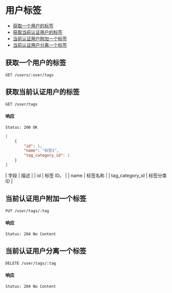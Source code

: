 # 用户标签

- [获取一个用户的标签](#获取一个用户的标签)
- [获取当前认证用户的标签](#获取当前认证用户的标签)
- [当前认证用户附加一个标签](#当前认证用户附加一个标签)
- [当前认证用户分离一个标签](#当前认证用户分离一个标签)

## 获取一个用户的标签

```
GET /users/:user/tags
```

## 获取当前认证用户的标签

```
GET /user/tags
```

#### 响应

```
Status: 200 OK
```
```json
[
    {
        "id": 1,
        "name": "标签1",
        "tag_category_id": 1
    }
]
```

| 字段 | 描述 |
| id | 标签 ID。 |
| name | 标签名称 |
| tag_category_id | 标签分类 ID |

## 当前认证用户附加一个标签

```
PUT /user/tags/:tag
```

#### 响应

```
Status: 204 No Content
```

## 当前认证用户分离一个标签

```
DELETE /user/tags/:tag
```

#### 响应

```
Status: 204 No Content
```
